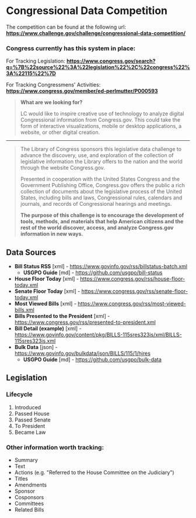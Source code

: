 # Congressional Data Competition
The competition can be found at the following url:
**https://www.challenge.gov/challenge/congressional-data-competition/**

### Congress currently has this system in place:

For Tracking Legislation: **https://www.congress.gov/search?q=%7B%22source%22%3A%22legislation%22%2C%22congress%22%3A%22115%22%7D**

For Tracking Congressmens' Activities: **https://www.congress.gov/member/ed-perlmutter/P000593**

> **What are we looking for?**
> 
> LC would like to inspire creative use of technology to analyze digital Congressional information from Congress.gov. This could take the form of interactive visualizations, mobile or desktop applications, a website, or other digital creation.

---

> The Library of Congress sponsors this legislative data challenge to advance the discovery, use, and exploration of the collection of legislative information the Library offers to the nation and the world through the website Congress.gov.
> 
> Presented in cooperation with the United States Congress and the Government Publishing Office, Congress.gov offers the public a rich collection of documents about the legislative process of the United States, including bills and laws, Congressional rules, calendars and journals, and records of Congressional hearings and meetings.
> 
> **The purpose of this challenge is to encourage the development of tools, methods, and materials that help American citizens and the rest of the world discover, access, and analyze Congress.gov information in new ways.**

## Data Sources

* __Bill Status RSS__ [xml] - https://www.govinfo.gov/rss/billstatus-batch.xml
  * __USGPO Guide__ [md] - https://github.com/usgpo/bill-status
* __House Floor Today__ [xml] - https://www.congress.gov/rss/house-floor-today.xml
* __Senate Floor Today__ [xml] - https://www.congress.gov/rss/senate-floor-today.xml
* __Most Viewed Bills__ [xml] - https://www.congress.gov/rss/most-viewed-bills.xml
* __Bills Presented to the President__ [xml] - https://www.congress.gov/rss/presented-to-president.xml
* __Bill Detail (example)__ [xml] - https://www.govinfo.gov/content/pkg/BILLS-115sres323is/xml/BILLS-115sres323is.xml
* __Bulk Data__ [json] - https://www.govinfo.gov/bulkdata/json/BILLS/115/1/hjres
  * __USGPO Guide__ [md] - https://github.com/usgpo/bulk-data

## Legislation

### Lifecycle

1. Introduced
2. Passed House
3. Passed Senate
4. To President
5. Became Law

### Other information worth tracking:

* Summary
* Text
* Actions (e.g. "Referred to the House Committee on the Judiciary")
* Titles
* Amendments
* Sponsor
* Cosponsors
* Committees
* Related Bills